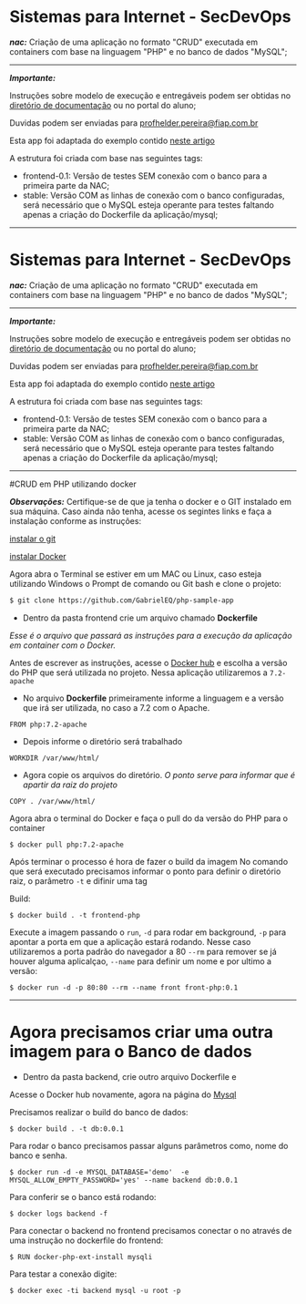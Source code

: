 # Sistemas para Internet - SecDevOps

***nac:*** Criação de uma aplicação no formato "CRUD" executada em containers com base na linguagem "PHP" e no banco de dados "MySQL";

---

***Importante:***

Instruções sobre modelo de execução e entregáveis podem ser obtidas no [diretório de documentação](https://github.com/fiapsecdevops/php-sample-app/tree/master/docs) ou no portal do aluno;

Duvidas podem ser enviadas para <profhelder.pereira@fiap.com.br>

Esta app foi adaptada do exemplo contido [neste artigo](https://www.tutorialrepublic.com/php-tutorial/php-mysql-crud-application.php)

A estrutura foi criada com base nas seguintes tags:

- frontend-0.1: Versão de testes SEM conexão com o banco para a primeira parte da NAC;
- stable:  Versão COM as linhas de conexão com o banco configuradas, será necessário que o MySQL esteja operante para testes faltando apenas a criação do Dockerfile da aplicação/mysql;


---

# Sistemas para Internet - SecDevOps

***nac:*** Criação de uma aplicação no formato "CRUD" executada em containers com base na linguagem "PHP" e no banco de dados "MySQL";

---

***Importante:***

Instruções sobre modelo de execução e entregáveis podem ser obtidas no [diretório de documentação](https://github.com/fiapsecdevops/php-sample-app/tree/master/docs) ou no portal do aluno;

Duvidas podem ser enviadas para <profhelder.pereira@fiap.com.br>

Esta app foi adaptada do exemplo contido [neste artigo](https://www.tutorialrepublic.com/php-tutorial/php-mysql-crud-application.php)

A estrutura foi criada com base nas seguintes tags:

- frontend-0.1: Versão de testes SEM conexão com o banco para a primeira parte da NAC;
- stable:  Versão COM as linhas de conexão com o banco configuradas, será necessário que o MySQL esteja operante para testes faltando apenas a criação do Dockerfile da aplicação/mysql;


---

#CRUD em PHP utilizando docker

***Observações:***
Certifique-se de que ja tenha o docker e o GIT instalado em sua máquina. 
Caso ainda não tenha, acesse os segintes links e faça a instalação conforme as instruções:

[instalar o git](https://git-scm.com/) 

[instalar Docker](https://www.docker.com/get-docker) 



Agora abra o Terminal se estiver em um MAC ou Linux, caso esteja utilizando Windows o Prompt de comando ou Git bash e clone o projeto:

```bash
$ git clone https://github.com/GabrielEQ/php-sample-app
```

* Dentro da pasta frontend crie um arquivo chamado **Dockerfile**

*Esse é o arquivo que passará as instruções para a execução da aplicação em container com o Docker.*

Antes de escrever as instruções, acesse o [Docker hub](https://hub.docker.com/_/php/) e escolha a versão do PHP que será utilizada no projeto. Nessa aplicação utilizaremos a ``7.2-apache`` 


* No arquivo **Dockerfile** primeiramente informe a linguagem e a versão que irá ser utilizada, no caso a  7.2 com o Apache. 

```Docker
FROM php:7.2-apache
```

* Depois informe o diretório será trabalhado

```Docker
WORKDIR /var/www/html/
```

* Agora copie os arquivos do diretório. *O ponto serve para informar que é apartir da raiz do projeto*

```Docker
COPY . /var/www/html/
```

Agora abra o terminal do Docker e faça o pull do da versão do PHP para o container

```Docker
$ docker pull php:7.2-apache
```

Após terminar o processo é hora de fazer o build da imagem
No comando que será executado precisamos informar o ponto para definir o diretório raiz, o parâmetro `-t` e difinir uma tag

Build:

```Docker
$ docker build . -t frontend-php
```

Execute a imagem passando o `run`, `-d` para rodar em background, `-p` para apontar a porta em que a aplicação estará rodando. Nesse caso utilizaremos a porta padrão do navegador a 80 `--rm` para remover se já houver alguma aplicalçao, ```--name``` para definir um nome e por ultimo a versão:

```Docker
$ docker run -d -p 80:80 --rm --name front front-php:0.1
```

---

Agora precisamos criar uma outra imagem para o Banco de dados
===

* Dentro da pasta backend, crie outro arquivo Dockerfile e 

Acesse o Docker hub novamente, agora na página do [Mysql](https://hub.docker.com/_/mysql/) 

Precisamos realizar o build do banco de dados:

```Docker
$ docker build . -t db:0.0.1
```

Para rodar o banco precisamos passar alguns parâmetros como, nome do banco e senha. 

```Docker
$ docker run -d -e MYSQL_DATABASE='demo'  -e MYSQL_ALLOW_EMPTY_PASSWORD='yes' --name backend db:0.0.1
```

Para conferir se o banco está rodando:

```Docker
$ docker logs backend -f
```

Para conectar o backend no frontend precisamos conectar o no através de uma instrução no dockerfile do frontend:

```Docker
$ RUN docker-php-ext-install mysqli
```

Para testar a conexão digite: 

```Docker
$ docker exec -ti backend mysql -u root -p
```

